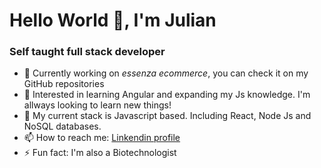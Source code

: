 #  Hello World 👋, I'm Julian 

### Self taught full stack developer

- 🔭 Currently working on *essenza ecommerce*, you can check it on my GitHub repositories
- 🌱 Interested in learning Angular and expanding my Js knowledge. I'm allways looking to learn new things!
- 💬  My current stack is Javascript based. Including React, Node Js and NoSQL databases.
- 📫 How to reach me: [Linkendin profile](https://www.linkedin.com/in/julian-lescano/)
- ⚡ Fun fact: I'm also a Biotechnologist
